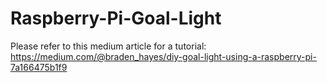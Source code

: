# Raspberry-Pi-Goal-Light

Please refer to this medium article for a tutorial: https://medium.com/@braden_hayes/diy-goal-light-using-a-raspberry-pi-7a166475b1f9

